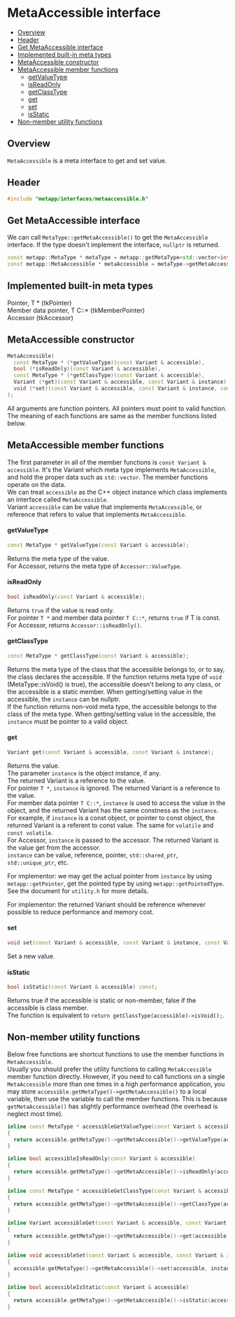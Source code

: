 [//]: # (Auto generated file, don't modify this file.)

# MetaAccessible interface
<!--begintoc-->
* [Overview](#a2_1)
* [Header](#a2_2)
* [Get MetaAccessible interface](#a2_3)
* [Implemented built-in meta types](#a2_4)
* [MetaAccessible constructor](#a2_5)
* [MetaAccessible member functions](#a2_6)
  * [getValueType](#a4_1)
  * [isReadOnly](#a4_2)
  * [getClassType](#a4_3)
  * [get](#a4_4)
  * [set](#a4_5)
  * [isStatic](#a4_6)
* [Non-member utility functions](#a2_7)
<!--endtoc-->

<a id="a2_1"></a>
## Overview

`MetaAccessible` is a meta interface to get and set value.  

<a id="a2_2"></a>
## Header

```c++
#include "metapp/interfaces/metaaccessible.h"
```

<a id="a2_3"></a>
## Get MetaAccessible interface

We can call `MetaType::getMetaAccessible()` to get the `MetaAccessible` interface. If the type doesn't implement the interface,
`nullptr` is returned.

```c++
const metapp::MetaType * metaType = metapp::getMetaType<std::vector<int> >();
const metapp::MetaAccessible * metaAccessible = metaType->getMetaAccessible();
```

<a id="a2_4"></a>
## Implemented built-in meta types

Pointer, T * (tkPointer)  
Member data pointer, T C::* (tkMemberPointer)  
Accessor (tkAccessor)  

<a id="a2_5"></a>
## MetaAccessible constructor

```c++
MetaAccessible(
  const MetaType * (*getValueType)(const Variant & accessible),
  bool (*isReadOnly)(const Variant & accessible),
  const MetaType * (*getClassType)(const Variant & accessible),
  Variant (*get)(const Variant & accessible, const Variant & instance),
  void (*set)(const Variant & accessible, const Variant & instance, const Variant & value)
);
```

All arguments are function pointers. All pointers must point to valid function.  
The meaning of each functions are same as the member functions listed below.

<a id="a2_6"></a>
## MetaAccessible member functions

The first parameter in all of the member functions is `const Variant & accessible`.
It's the Variant which meta type implements `MetaAccessible`, and hold the proper data such as `std::vector`.
The member functions operate on the data.  
We can treat `accessible` as the C++ object instance which class implements an interface called `MetaAccessible`.  
Variant `accessible` can be value that implements `MetaAccessible`, or reference that refers to value that implements `MetaAccessible`.  

<a id="a4_1"></a>
#### getValueType

```c++
const MetaType * getValueType(const Variant & accessible);
```

Returns the meta type of the value.  
For Accessor, returns the meta type of `Accessor::ValueType`.  

<a id="a4_2"></a>
#### isReadOnly

```c++
bool isReadOnly(const Variant & accessible);
```

Returns `true` if the value is read only.  
For pointer `T *` and member data pointer `T C::*`, returns `true` if T is const.  
For Accessor, returns `Accessor::isReadOnly()`.  

<a id="a4_3"></a>
#### getClassType

```c++
const MetaType * getClassType(const Variant & accessible);
```

Returns the meta type of the class that the accessible belongs to, or to say, the class declares the accessible. 
If the function returns meta type of `void` (MetaType::isVoid() is true), the accessible doesn't belong to any class,
or the accessible is a static member. When getting/setting value in the accessible, the `instance` can be nullptr.  
If the function returns non-void meta type, the accessible belongs to the class of the meta type.
When getting/setting value in the accessible, the `instance` must be pointer to a valid object.  

<a id="a4_4"></a>
#### get

```c++
Variant get(const Variant & accessible, const Variant & instance);
```

Returns the value.  
The parameter `instance` is the object instance, if any.  
The returned Variant is a reference to the value.  
For pointer `T *`, `instance` is ignored. The returned Variant is a reference to the value.  
For member data pointer `T C::*`, `instance` is used to access the value in the object, and the returned Variant has the same
constness as the `instance`. For example, if `instance` is a const object, or pointer to const object, the returned Variant
is a referent to const value. The same for `volatile` and `const volatile`.  
For Accessor, `instance` is passed to the accessor. The returned Variant is the value get from the accessor.  
`instance` can be value, reference, pointer, `std::shared_ptr`, `std::unique_ptr`, etc.  

For implementor: we may get the actual pointer from `instance` by using `metapp::getPointer`, get the pointed type
by using `metapp::getPointedType`. See the document for `utility.h` for more details.  

For implementor: the returned Variant should be reference whenever possible to reduce performance and memory cost.

<a id="a4_5"></a>
#### set

```c++
void set(const Variant & accessible, const Variant & instance, const Variant & value);
```

Set a new value.  

<a id="a4_6"></a>
#### isStatic

```c++
bool isStatic(const Variant & accessible) const;
```

Returns true if the accessible is static or non-member, false if the accessible is class member.  
The function is equivalent to `return getClassType(accessible)->isVoid();`.  

<a id="a2_7"></a>
## Non-member utility functions

Below free functions are shortcut functions to use the member functions in `MetaAccessible`.  
Usually you should prefer the utility functions to calling `MetaAccessible` member function directly. However, if you need to call functions on a single `MetaAccessible` more than one times in a high performance application, you may store `accessible.getMetaType()->getMetaAccessible()` to a local variable, then use the variable to call the member functions. This is because `getMetaAccessible()` has slightly performance overhead (the overhead is neglect most time).

```c++
inline const MetaType * accessibleGetValueType(const Variant & accessible)
{
  return accessible.getMetaType()->getMetaAccessible()->getValueType(accessible);
}

inline bool accessibleIsReadOnly(const Variant & accessible)
{
  return accessible.getMetaType()->getMetaAccessible()->isReadOnly(accessible);
}

inline const MetaType * accessibleGetClassType(const Variant & accessible)
{
  return accessible.getMetaType()->getMetaAccessible()->getClassType(accessible);
}

inline Variant accessibleGet(const Variant & accessible, const Variant & instance)
{
  return accessible.getMetaType()->getMetaAccessible()->get(accessible, instance);
}

inline void accessibleSet(const Variant & accessible, const Variant & instance, const Variant & value)
{
  accessible.getMetaType()->getMetaAccessible()->set(accessible, instance, value);
}

inline bool accessibleIsStatic(const Variant & accessible)
{
  return accessible.getMetaType()->getMetaAccessible()->isStatic(accessible);
}
```
